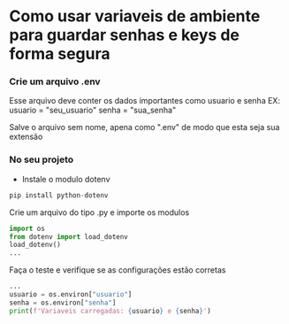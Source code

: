 # Como usar variaveis de ambiente para guardar senhas e keys de forma segura
### Crie um arquivo .env
Esse arquivo deve conter os dados importantes como usuario e senha
EX:
 usuario = "seu_usuario"
 senha = "sua_senha"

Salve o arquivo sem nome, apena como ".env" de modo que esta seja sua extensão

### No seu projeto
- Instale o modulo dotenv
```py
pip install python-dotenv
```
Crie um arquivo do tipo .py e importe os modulos

```py
import os
from dotenv import load_dotenv
load_dotenv()
...
```
Faça o teste e verifique se as configurações estão corretas
```py
...
usuario = os.environ["usuario"]
senha = os.environ["senha"]
print(f'Variaveis carregadas: {usuario} e {senha}')
```

